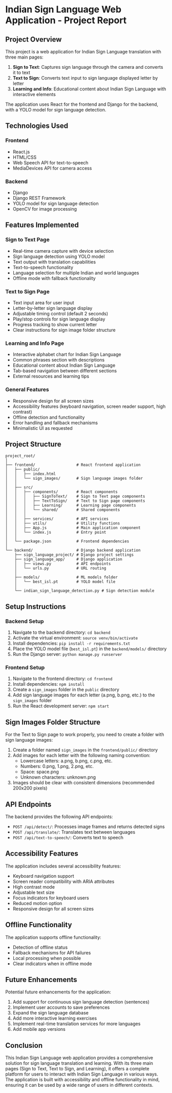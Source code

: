 # Indian Sign Language Web Application - Project Report

## Project Overview

This project is a web application for Indian Sign Language translation with three main pages:

1. **Sign to Text**: Captures sign language through the camera and converts it to text
2. **Text to Sign**: Converts text input to sign language displayed letter by letter
3. **Learning and Info**: Educational content about Indian Sign Language with interactive elements

The application uses React for the frontend and Django for the backend, with a YOLO model for sign language detection.

## Technologies Used

### Frontend
- React.js
- HTML/CSS
- Web Speech API for text-to-speech
- MediaDevices API for camera access

### Backend
- Django
- Django REST Framework
- YOLO model for sign language detection
- OpenCV for image processing

## Features Implemented

### Sign to Text Page
- Real-time camera capture with device selection
- Sign language detection using YOLO model
- Text output with translation capabilities
- Text-to-speech functionality
- Language selection for multiple Indian and world languages
- Offline mode with fallback functionality

### Text to Sign Page
- Text input area for user input
- Letter-by-letter sign language display
- Adjustable timing control (default 2 seconds)
- Play/stop controls for sign language display
- Progress tracking to show current letter
- Clear instructions for sign image folder structure

### Learning and Info Page
- Interactive alphabet chart for Indian Sign Language
- Common phrases section with descriptions
- Educational content about Indian Sign Language
- Tab-based navigation between different sections
- External resources and learning tips

### General Features
- Responsive design for all screen sizes
- Accessibility features (keyboard navigation, screen reader support, high contrast)
- Offline detection and functionality
- Error handling and fallback mechanisms
- Minimalistic UI as requested

## Project Structure

```
project_root/
│
├── frontend/                  # React frontend application
│   ├── public/
│   │   ├── index.html
│   │   └── sign_images/       # Sign language images folder
│   │
│   ├── src/
│   │   ├── components/        # React components
│   │   │   ├── SignToText/    # Sign to Text page components
│   │   │   ├── TextToSign/    # Text to Sign page components
│   │   │   ├── Learning/      # Learning page components
│   │   │   └── shared/        # Shared components
│   │   │
│   │   ├── services/          # API services
│   │   ├── utils/             # Utility functions
│   │   ├── App.js             # Main application component
│   │   └── index.js           # Entry point
│   │
│   └── package.json           # Frontend dependencies
│
└── backend/                   # Django backend application
    ├── sign_language_project/ # Django project settings
    ├── sign_language_app/     # Django application
    │   ├── views.py           # API endpoints
    │   └── urls.py            # URL routing
    │
    ├── models/                # ML models folder
    │   └── best_isl.pt        # YOLO model file
    │
    └── indian_sign_language_detection.py # Sign detection module
```

## Setup Instructions

### Backend Setup
1. Navigate to the backend directory: `cd backend`
2. Activate the virtual environment: `source venv/bin/activate`
3. Install dependencies: `pip install -r requirements.txt`
4. Place the YOLO model file (`best_isl.pt`) in the `backend/models/` directory
5. Run the Django server: `python manage.py runserver`

### Frontend Setup
1. Navigate to the frontend directory: `cd frontend`
2. Install dependencies: `npm install`
3. Create a `sign_images` folder in the `public` directory
4. Add sign language images for each letter (a.png, b.png, etc.) to the `sign_images` folder
5. Run the React development server: `npm start`

## Sign Images Folder Structure

For the Text to Sign page to work properly, you need to create a folder with sign language images:

1. Create a folder named `sign_images` in the `frontend/public/` directory
2. Add images for each letter with the following naming convention:
   - Lowercase letters: a.png, b.png, c.png, etc.
   - Numbers: 0.png, 1.png, 2.png, etc.
   - Space: space.png
   - Unknown characters: unknown.png
3. Images should be clear with consistent dimensions (recommended 200x200 pixels)

## API Endpoints

The backend provides the following API endpoints:

- `POST /api/detect/`: Processes image frames and returns detected signs
- `POST /api/translate/`: Translates text between languages
- `POST /api/text-to-speech/`: Converts text to speech

## Accessibility Features

The application includes several accessibility features:

- Keyboard navigation support
- Screen reader compatibility with ARIA attributes
- High contrast mode
- Adjustable text size
- Focus indicators for keyboard users
- Reduced motion option
- Responsive design for all screen sizes

## Offline Functionality

The application supports offline functionality:

- Detection of offline status
- Fallback mechanisms for API failures
- Local processing when possible
- Clear indicators when in offline mode

## Future Enhancements

Potential future enhancements for the application:

1. Add support for continuous sign language detection (sentences)
2. Implement user accounts to save preferences
3. Expand the sign language database
4. Add more interactive learning exercises
5. Implement real-time translation services for more languages
6. Add mobile app versions

## Conclusion

This Indian Sign Language web application provides a comprehensive solution for sign language translation and learning. With its three main pages (Sign to Text, Text to Sign, and Learning), it offers a complete platform for users to interact with Indian Sign Language in various ways. The application is built with accessibility and offline functionality in mind, ensuring it can be used by a wide range of users in different contexts.
